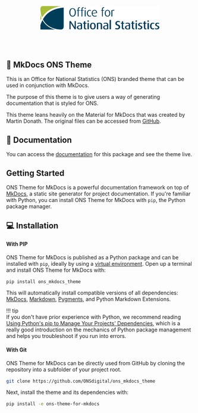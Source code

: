 <p align="center" style="padding: 50px">
    <img src="ons_mkdocs_theme/assets/images/logo.svg" width="320px">
</p>

## :rocket: MkDocs ONS Theme

This is an Office for National Statistics (ONS) branded theme that can be used in conjunction with MkDocs.

The purpose of this theme is to give users a way of generating documentation that is styled for ONS.

This theme leans heavily on the Material for MkDocs that was created by Martin Donath. The original files can be accessed from [GitHub].

## :file_folder: Documentation

You can access the [documentation] for this package and see the theme live.

## Getting Started

ONS Theme for MkDocs is a powerful documentation framework on top of [MkDocs], a static site generator for project documentation. If you're familiar with Python, you can install ONS Theme for MkDocs with `pip`, the Python package manager.

## :computer: Installation

#### With PIP

ONS Theme for MkDocs is published as a Python package and can be installed with `pip`, ideally by using a [virtual environment](https://conda.io/projects/conda/en/latest/user-guide/tasks/manage-environments.html). Open up a terminal and install ONS Theme for MkDocs with:

```py
pip install ons_mkdocs_theme
```

This will automatically install compatible versions of all dependencies: [MkDocs], [Markdown], [Pygments], and Python Markdown Extensions.

!!! tip  
If you don't have prior experience with Python, we recommend reading [Using Python's pip to Manage Your Projects' Dependencies](https://facelessuser.github.io/pymdown-extensions/), which is a really good introduction on the mechanics of Python package management and helps you troubleshoot if you run into errors.

#### With Git

ONS Theme for MkDocs can be directly used from GitHub by cloning the repository into a subfolder of your project root.

```sh
git clone https://github.com/ONSdigital/ons_mkdocs_theme
```

Next, install the theme and its dependencies with:

```sh
pip install -e ons-theme-for-mkdocs
```

[MkDocs]: https://www.mkdocs.org
[GitHub]: https://github.com/squidfunk/mkdocs-material
[Markdown]: https://www.markdownguide.org/getting-started/#:~:text=Markdown%20is%20a%20lightweight%20markup,than%20using%20a%20WYSIWYG%20editor.
[Pygments]: https://pygments.org/
[documentation]: https://didactic-dollop-wgj8yzk.pages.github.io/

